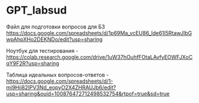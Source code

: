 # GPT_labsud

Файл для подготовки вопросов для БЗ https://docs.google.com/spreadsheets/d/1p69Ma_vcEU86_lde61l5RtawJIbGwpAhpXHo2DEKNDo/edit?usp=sharing  


Ноутбук для тестирования - https://colab.research.google.com/drive/1uW37hOuhfFOtaLAvfyEOWFJXoCqY9F2R?usp=sharing

Таблица идеальных вопросов-ответов - https://docs.google.com/spreadsheets/d/1-mi9Hii82IPV3Nd_eopyO2X4ZHRAUJb6/edit?usp=sharing&ouid=100876472712498532754&rtpof=true&sd=true 


